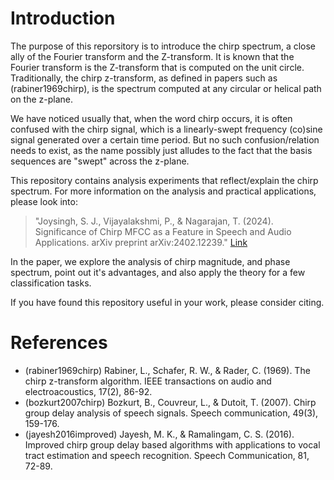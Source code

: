 # Introduction
The purpose of this reporsitory is to introduce the chirp spectrum, a close ally of the Fourier transform and the Z-transform. 
It is known that the Fourier transform is the Z-transform that is computed on the unit circle. 
Traditionally, the chirp z-transform, as defined in papers such as (rabiner1969chirp), is the spectrum computed at any circular or helical path on the z-plane.

We have noticed usually that, when the word chirp occurs, it is often confused with the chirp signal, which is a linearly-swept frequency (co)sine signal generated over a certain time period. 
But no such confusion/relation needs to exist, as the name possibly just alludes to the fact that the basis sequences are "swept" across the z-plane. 

This repository contains analysis experiments that reflect/explain the chirp spectrum. 
For more information on the analysis and practical applications, please look into: 
> "Joysingh, S. J., Vijayalakshmi, P., & Nagarajan, T. (2024). Significance of Chirp MFCC as a Feature in Speech and Audio Applications. arXiv preprint arXiv:2402.12239." [Link](https://arxiv.org/abs/2402.12239)

In the paper, we explore the analysis of chirp magnitude, and phase spectrum, point out it's advantages, and also apply the theory for a few classification tasks. 

If you have found this repository useful in your work, please consider citing.

# References
- (rabiner1969chirp) Rabiner, L., Schafer, R. W., & Rader, C. (1969). The chirp z-transform algorithm. IEEE transactions on audio and electroacoustics, 17(2), 86-92.
- (bozkurt2007chirp) Bozkurt, B., Couvreur, L., & Dutoit, T. (2007). Chirp group delay analysis of speech signals. Speech communication, 49(3), 159-176.
- (jayesh2016improved) Jayesh, M. K., & Ramalingam, C. S. (2016). Improved chirp group delay based algorithms with applications to vocal tract estimation and speech recognition. Speech Communication, 81, 72-89.
